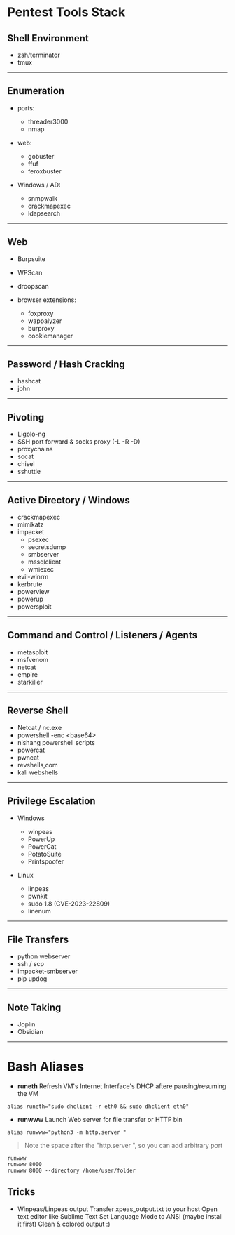 # Pentest Tools Stack

## Shell Environment
- zsh/terminator
- tmux

---

## Enumeration
- ports:
  - threader3000
  - nmap
	
- web:
  - gobuster
  - ffuf
  - feroxbuster

- Windows / AD:
  - snmpwalk
  - crackmapexec
  - ldapsearch

---

## Web
- Burpsuite
- WPScan
- droopscan

- browser extensions:
  - foxproxy
  - wappalyzer
  - burproxy
  - cookiemanager

---

## Password / Hash Cracking
- hashcat
- john

---

## Pivoting
- Ligolo-ng
- SSH port forward & socks proxy (-L -R -D)
- proxychains
- socat
- chisel
- sshuttle

---

## Active Directory / Windows
- crackmapexec
- mimikatz
- impacket
  - psexec
  - secretsdump
  - smbserver
  - mssqlclient
  - wmiexec	
- evil-winrm
- kerbrute
- powerview
- powerup
- powersploit

---

## Command and Control / Listeners / Agents
- metasploit
- msfvenom
- netcat
- empire
- starkiller

---

## Reverse Shell
- Netcat / nc.exe
- powershell -enc \<base64>
- nishang powershell scripts
- powercat
- pwncat
- revshells,com
- kali webshells

---

## Privilege Escalation
- Windows
  - winpeas
  - PowerUp
  - PowerCat
  - PotatoSuite 
  - Printspoofer

- Linux
  - linpeas
  - pwnkit
  - sudo 1.8 (CVE-2023-22809)
  - linenum

---

## File Transfers
- python webserver
- ssh / scp
- impacket-smbserver
- pip updog

---

## Note Taking
- Joplin
- Obsidian

---

# Bash Aliases
- **runeth**
Refresh VM's Internet Interface's DHCP aftere pausing/resuming the VM 
```
alias runeth="sudo dhclient -r eth0 && sudo dhclient eth0"
```

- **runwww**
Launch Web server for file transfer or HTTP bin
```
alias runwww="python3 -m http.server "
```
> Note the space after the "http.server ", so you can add arbitrary port
```
runwww
runwww 8000
runwww 8000 --directory /home/user/folder
```

## Tricks
- Winpeas/Linpeas output
Transfer xpeas_output.txt to your host
Open text editor like Sublime Text
Set Language Mode to ANSI (maybe install it first)
Clean & colored output :)
